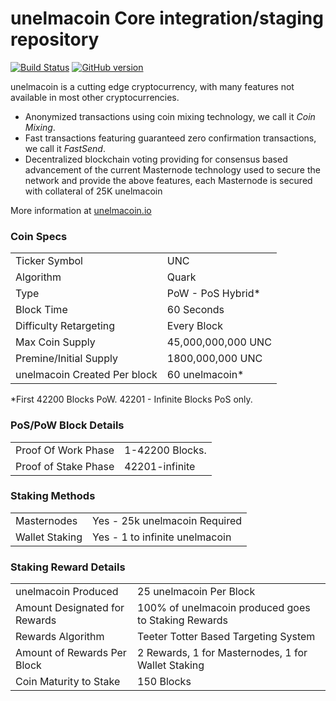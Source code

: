 unelmacoin Core integration/staging repository
=====================================

[![Build Status](https://travis-ci.org/unelmacoin-Project/unelmacoin.svg?branch=master)](https://travis-ci.org/unelmacoin-Project/unelmacoin) [![GitHub version](https://badge.fury.io/gh/unelmacoin-Project%2Funelmacoin.svg)](https://badge.fury.io/gh/unelmacoin-Project%2Funelmacoin)

unelmacoin is a cutting edge cryptocurrency, with many features not available in most other cryptocurrencies.
- Anonymized transactions using coin mixing technology, we call it _Coin Mixing_.
- Fast transactions featuring guaranteed zero confirmation transactions, we call it _FastSend_.
- Decentralized blockchain voting providing for consensus based advancement of the current Masternode
  technology used to secure the network and provide the above features, each Masternode is secured
  with collateral of 25K unelmacoin

More information at [unelmacoin.io](http://www.unelmacoin.io)

### Coin Specs
<table>
<tr><td>Ticker Symbol</td><td>UNC</td></tr>
<tr><td>Algorithm</td><td>Quark</td></tr>
<tr><td>Type</td><td>PoW - PoS Hybrid*</td></tr>
<tr><td>Block Time</td><td>60 Seconds</td></tr>
<tr><td>Difficulty Retargeting</td><td>Every Block</td></tr>
<tr><td>Max Coin Supply</td><td>45,000,000,000 UNC</td></tr>
<tr><td>Premine/Initial Supply</td><td>1800,000,000 UNC</td></tr>
<tr><td>unelmacoin Created Per block</td><td>60 unelmacoin*</td></tr>
</table>

*First 42200 Blocks PoW. 42201 - Infinite Blocks PoS only.

### PoS/PoW Block Details
<table>
<tr><td>Proof Of Work Phase</td><td>1-42200 Blocks.</td></tr>
<tr><td>Proof of Stake Phase</td><td>42201-infinite</td></tr>
</table>

### Staking Methods
<table>
<tr><td>Masternodes</td><td>Yes - 25k unelmacoin Required</td></tr>
<tr><td>Wallet Staking</td><td>Yes - 1 to infinite unelmacoin</td></tr>
</table>

### Staking Reward Details
<table>
<tr><td>unelmacoin Produced</td><td>25 unelmacoin Per Block</td></tr>
<tr><td>Amount Designated for Rewards</td><td>100% of unelmacoin produced goes to Staking Rewards</td></tr>
<tr><td>Rewards Algorithm</td><td>Teeter Totter Based Targeting System</td></tr>
<tr><td>Amount of Rewards Per Block</td><td>2 Rewards, 1 for Masternodes, 1 for Wallet Staking</td></tr>
<tr><td>Coin Maturity to Stake</td><td>150 Blocks</td></tr>


</table>
